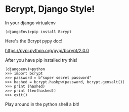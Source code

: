 # Bcrypt, Django Style!
In your django virtualenv
```terminal
(djangoEnv)>pip install Bcrypt
```

Here's the Bcrypt pypy doc!

https://pypi.python.org/pypi/bcrypt/2.0.0

After you have pip installed try this!
```terminal
(djangoenv)>python
>>> import bcrypt
>>> password = b"super secret password"
>>> hashed = bcrypt.hashpw(password, bcrypt.gensalt())
>>> print (hashed)
>>> print (len(hashed))
>>> exit()
```
Play around in the python shell a bit!
